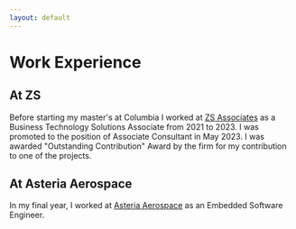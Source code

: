 ```yaml
---
layout: default
---
```


# Work Experience

## At ZS

Before starting my master's at Columbia I worked at <a href="https://www.zs.com/" target="_blank">ZS Associates</a> as a Business Technology Solutions Associate from 2021 to 2023. I was promoted to the position of Associate Consultant in May 2023. I was awarded "Outstanding Contribution" Award by the firm for my contribution to one of the projects. 


## At Asteria Aerospace
In my final year, I worked at <a href="https://asteria.co.in/" target="_blank">Asteria Aerospace</a> as an Embedded Software Engineer. 
